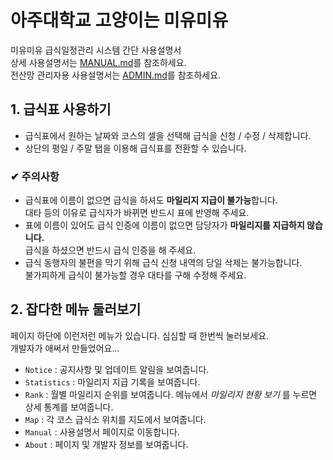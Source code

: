 아주대학교 고양이는 미유미유
=================

미유미유 급식일정관리 시스템 간단 사용설명서  
상세 사용설명서는 [MANUAL.md](https://github.com/luftaquila/ajoumeow/blob/master/Markdown/MANUAL.md)를 참조하세요.  
전산망 관리자용 사용설명서는 [ADMIN.md](https://github.com/luftaquila/ajoumeow/blob/master/Markdown/ADMIN.md)를 참조하세요.  

## 1. 급식표 사용하기
* 급식표에서 원하는 날짜와 코스의 셀을 선택해 급식을 신청 / 수정 / 삭제합니다.
* 상단의 평일 / 주말 탭을 이용해 급식표를 전환할 수 있습니다.  

### ✔ 주의사항
* 급식표에 이름이 없으면 급식을 하셔도 **마일리지 지급이 불가능**합니다.  
대타 등의 이유로 급식자가 바뀌면 반드시 표에 반영해 주세요.
* 표에 이름이 있어도 급식 인증에 이름이 없으면 담당자가 **마일리지를 지급하지 않습니다.**  
급식을 하셨으면 반드시 급식 인증을 해 주세요.
* 급식 동행자의 불편을 막기 위해 급식 신청 내역의 당일 삭제는 불가능합니다.  
불가피하게 급식이 불가능할 경우 대타를 구해 수정해 주세요.

## 2. 잡다한 메뉴 둘러보기
페이지 하단에 이런저런 메뉴가 있습니다. 심심할 때 한번씩 눌러보세요.  
개발자가 애써서 만들었어요...
* `Notice` : 공지사항 및 업데이트 알림을 보여줍니다.
* `Statistics` : 마일리지 지급 기록을 보여줍니다.
* `Rank` : 월별 마일리지 순위를 보여줍니다.
메뉴에서 *마일리지 현황 보기* 를 누르면 상세 통계를 보여줍니다.
* `Map` : 각 코스 급식소 위치를 지도에서 보여줍니다.
* `Manual` : 사용설명서 페이지로 이동합니다.
* `About` : 페이지 및 개발자 정보를 보여줍니다.
